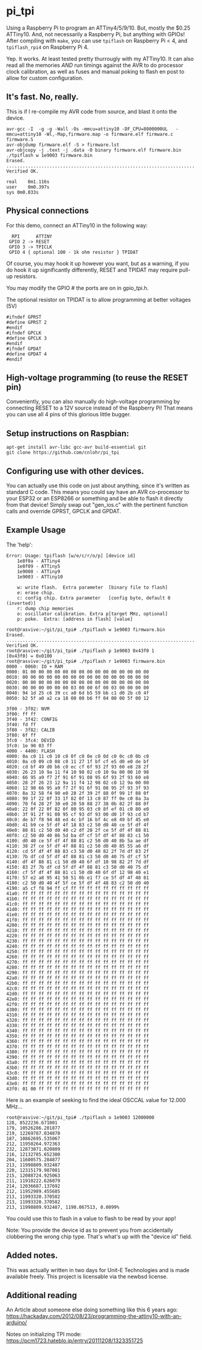 # pi_tpi
Using a Raspberry Pi to program an ATTiny4/5/9/10.  But, mostly the $0.25 ATTiny10.  And, not necessarily a Raspberry Pi, but anything with GPIOs! After compiling with ```make```, you can use ```tpiflash``` on Raspberry Pi < 4, and ```tpiflash_rpi4``` on Raspberry Pi 4.

Yep.  It works.  At least tested pretty thurrougly with my ATTiny10.  It can also read all the memories _AND_ run timings against the AVR to do processor clock calibration, as well as fuses and manual poking to flash en post to allow for custom configuration.

## It's fast.  No, really.

This is if I re-compile my AVR code from source, and blast it onto the device.

```
avr-gcc -I  -g -g -Wall -Os -mmcu=attiny10 -DF_CPU=8000000UL   -mmcu=attiny10 -Wl,-Map,firmware.map -o firmware.elf firmware.c firmware.S
avr-objdump firmware.elf -S > firmware.lst
avr-objcopy -j .text -j .data -O binary firmware.elf firmware.bin 
./tpiflash w 1e9003 firmware.bin
Erased.
............................................................................................................
Verified OK.

real	0m1.116s
user	0m0.397s
sys	0m0.033s
```

## Physical connections

For this demo, connect an ATTiny10 in the following way:

```
  RPI      ATTINY
 GPIO 2 -> RESET
 GPIO 3 -> TPICLK
 GPIO 4 { optional 100 - 1k ohm resistor } TPIDAT 
```

Of course, you may hook it up however you want, but as a warning, if you do hook it up significantly differently, RESET and TPIDAT may require pull-up resistors.

You may modify the GPIO # the ports are on in gpio_tpi.h.

The optional resistor on TPIDAT is to allow programming at better voltages (5V)


```
#ifndef GPRST
#define GPRST 2
#endif
#ifndef GPCLK
#define GPCLK 3
#endif
#ifndef GPDAT
#define GPDAT 4
#endif
```

## High-voltage programming (to reuse the RESET pin)

Conveniently, you can also manually do high-voltage programming by connecting RESET to a 12V source instead of the Raspberry Pi!  That means you can use all 4 pins of this glorious little bugger.


## Setup instructions on Raspbian:
```
apt-get install avr-libc gcc-avr build-essential git
git clone https://github.com/cnlohr/pi_tpi
```

## Configuring use with other devices.

You can actually use this code on just about anything, since it's written as standard C code.  This means you could say have an AVR co-processor to your ESP32 or an ESP8266 or something and be able to flash it directly from that device!  Simply swap out "gen_ios.c" with the pertinent function calls and override GPRST, GPCLK and GPDAT.

## Example Usage

The 'help':

```
Error: Usage: tpiflash [w/e/c/r/o/p] [device id]
	1e8f0a - ATTiny4
	1e8f09 - ATTiny5
	1e9008 - ATTiny9
	1e9003 - ATTiny10

	w: write flash.  Extra parameter  [binary file to flash]
	e: erase chip.
	c: config chip. Extra parameter   [config byte, default 0 (inverted)]
	r: dump chip memories
	o: oscillator calibration. Extra p[target MHz, optional]
	p: poke.  Extra: [address in flash] [value]
```


```
root@rasvive:~/git/pi_tpi# ./tpiflash w 1e9003 firmware.bin
Erased.
............................................................................................................
Verified OK.
root@rasvive:~/git/pi_tpi# ./tpiflash p 1e9003 0x43f0 1
[0x43f0] = 0x0100
root@rasvive:~/git/pi_tpi# ./tpiflash r 1e9003 firmware.bin
0000 - 0060: IO + RAM
0000: 01 00 00 00 00 00 00 00 00 00 00 00 00 00 00 00 
0010: 00 00 00 00 00 00 00 00 00 00 00 00 00 00 00 00 
0020: 00 00 00 00 00 00 00 00 00 00 00 00 00 00 00 00 
0030: 00 00 00 00 00 00 03 00 00 6f 00 03 00 00 00 00 
0040: 94 1d 25 c6 39 cc a0 6d b5 59 bb c1 d0 2b c0 4f 
0050: b2 5f a0 a2 ca 18 00 00 b6 ff 04 00 00 5f 00 12 

3f00 - 3f02: NVM
3f00: ff ff 
3f40 - 3f42: CONFIG
3f40: fd ff 
3f80 - 3f82: CALIB
3f80: 6f ff 
3fc0 - 3fc4: DEVID
3fc0: 1e 90 03 ff 
4000 - 4400: FLASH
4000: 0a c0 11 c0 10 c0 0f c0 0e c0 0d c0 0c c0 0b c0 
4010: 0a c0 09 c0 08 c0 11 27 1f bf cf e5 d0 e0 de bf 
4020: cd bf 49 d0 b6 c0 ec cf 6f 93 2f 93 60 e8 28 2f 
4030: 26 23 10 9a 11 f4 10 98 02 c0 10 9a 00 00 10 98 
4040: 66 95 a9 f7 2f 91 6f 91 08 95 6f 93 2f 93 60 e8 
4050: 28 2f 26 23 12 9a 11 f4 12 98 02 c0 12 9a 00 00 
4060: 12 98 66 95 a9 f7 2f 91 6f 91 08 95 2f 93 3f 93 
4070: 8a 32 58 f4 90 e0 28 2f 39 2f 88 0f 99 1f 88 0f 
4080: 99 1f 22 0f 33 1f 82 0f 13 c0 87 ff 0e c0 8a 3a 
4090: 70 f4 28 2f 30 e0 20 58 88 27 38 0b 82 2f 88 0f 
40a0: 22 0f 22 0f 82 0f 80 95 03 c0 8f ef 01 c0 80 e0 
40b0: 3f 91 2f 91 08 95 cf 93 df 93 00 d0 1f 93 cd b7 
40c0: de b7 f8 94 48 ed 4c bf 16 bf 4c e8 49 bf 45 e0 
40d0: 41 b9 ce 5f df 4f 18 83 c2 50 d0 40 ce 5f df 4f 
40e0: 88 81 c2 50 d0 40 c2 df 28 2f ce 5f df 4f 88 81 
40f0: c2 50 d0 40 86 5d ba df cf 5f df 4f 88 83 c1 50 
4100: d0 40 ce 5f df 4f 88 81 c2 50 d0 40 8b 5a ae df 
4110: 38 2f ce 5f df 4f 88 81 c2 50 d0 40 85 55 a6 df 
4120: cd 5f df 4f 88 83 c3 50 d0 40 82 2f 7d df 83 2f 
4130: 7b df cd 5f df 4f 88 81 c3 50 d0 40 75 df cf 5f 
4140: df 4f 88 81 c1 50 d0 40 6f df 10 98 82 2f 7d df 
4150: 83 2f 7b df cd 5f df 4f 88 81 c3 50 d0 40 75 df 
4160: cf 5f df 4f 88 81 c1 50 d0 40 6f df 12 98 40 e1 
4170: 57 e2 a8 95 41 50 51 0b e1 f7 ce 5f df 4f 48 81 
4180: c2 50 d0 40 4f 5f ce 5f df 4f 48 83 c2 50 d0 40 
4190: a5 cf f8 94 ff cf ff ff ff ff ff ff ff ff ff ff 
41a0: ff ff ff ff ff ff ff ff ff ff ff ff ff ff ff ff 
41b0: ff ff ff ff ff ff ff ff ff ff ff ff ff ff ff ff 
41c0: ff ff ff ff ff ff ff ff ff ff ff ff ff ff ff ff 
41d0: ff ff ff ff ff ff ff ff ff ff ff ff ff ff ff ff 
41e0: ff ff ff ff ff ff ff ff ff ff ff ff ff ff ff ff 
41f0: ff ff ff ff ff ff ff ff ff ff ff ff ff ff ff ff 
4200: ff ff ff ff ff ff ff ff ff ff ff ff ff ff ff ff 
4210: ff ff ff ff ff ff ff ff ff ff ff ff ff ff ff ff 
4220: ff ff ff ff ff ff ff ff ff ff ff ff ff ff ff ff 
4230: ff ff ff ff ff ff ff ff ff ff ff ff ff ff ff ff 
4240: ff ff ff ff ff ff ff ff ff ff ff ff ff ff ff ff 
4250: ff ff ff ff ff ff ff ff ff ff ff ff ff ff ff ff 
4260: ff ff ff ff ff ff ff ff ff ff ff ff ff ff ff ff 
4270: ff ff ff ff ff ff ff ff ff ff ff ff ff ff ff ff 
4280: ff ff ff ff ff ff ff ff ff ff ff ff ff ff ff ff 
4290: ff ff ff ff ff ff ff ff ff ff ff ff ff ff ff ff 
42a0: ff ff ff ff ff ff ff ff ff ff ff ff ff ff ff ff 
42b0: ff ff ff ff ff ff ff ff ff ff ff ff ff ff ff ff 
42c0: ff ff ff ff ff ff ff ff ff ff ff ff ff ff ff ff 
42d0: ff ff ff ff ff ff ff ff ff ff ff ff ff ff ff ff 
42e0: ff ff ff ff ff ff ff ff ff ff ff ff ff ff ff ff 
42f0: ff ff ff ff ff ff ff ff ff ff ff ff ff ff ff ff 
4300: ff ff ff ff ff ff ff ff ff ff ff ff ff ff ff ff 
4310: ff ff ff ff ff ff ff ff ff ff ff ff ff ff ff ff 
4320: ff ff ff ff ff ff ff ff ff ff ff ff ff ff ff ff 
4330: ff ff ff ff ff ff ff ff ff ff ff ff ff ff ff ff 
4340: ff ff ff ff ff ff ff ff ff ff ff ff ff ff ff ff 
4350: ff ff ff ff ff ff ff ff ff ff ff ff ff ff ff ff 
4360: ff ff ff ff ff ff ff ff ff ff ff ff ff ff ff ff 
4370: ff ff ff ff ff ff ff ff ff ff ff ff ff ff ff ff 
4380: ff ff ff ff ff ff ff ff ff ff ff ff ff ff ff ff 
4390: ff ff ff ff ff ff ff ff ff ff ff ff ff ff ff ff 
43a0: ff ff ff ff ff ff ff ff ff ff ff ff ff ff ff ff 
43b0: ff ff ff ff ff ff ff ff ff ff ff ff ff ff ff ff 
43c0: ff ff ff ff ff ff ff ff ff ff ff ff ff ff ff ff 
43d0: ff ff ff ff ff ff ff ff ff ff ff ff ff ff ff ff 
43e0: ff ff ff ff ff ff ff ff ff ff ff ff ff ff ff ff 
43f0: 01 00 ff ff ff ff ff ff ff ff ff ff ff ff ff ff 
```

Here is an example of seeking to find the ideal OSCCAL value for 12.000 MHz...
```
root@rasvive:~/git/pi_tpi# ./tpiflash o 1e9003 12000000
128, 8522236.671001
179, 10526286.201877
219, 12269787.034870
187, 10862695.535067
212, 11950264.972363
232, 12873071.020809
216, 12132785.652300
204, 11600575.284877
213, 11998809.932487
220, 12315179.987081
215, 12088724.925063
211, 11910222.626079
214, 12036687.137692
212, 11952989.455685
213, 11993320.370582
213, 11993320.370582
213, 11998809.932487, 1190.067513, 0.0099%
```

You could use this to flash in a value to flash to be read by your app!

Note: You provide the device id as to prevent you from accidentally clobbering the wrong chip type.  That's what's up with the "device id" field.


## Added notes.

This was actually written in two days for Unit-E Technologies and is made available freely.  This project is licensable via the newbsd license.


## Additional reading

An Article about someone else doing something like this 6 years ago:
https://hackaday.com/2012/08/23/programming-the-attiny10-with-an-arduino/

Notes on initializing TPI mode:
https://pcm1723.hateblo.jp/entry/20111208/1323351725


